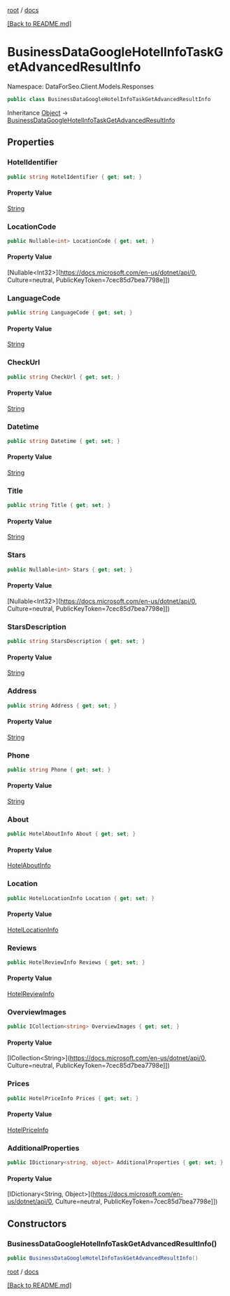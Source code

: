 [root](./../ "root") / [docs](./ "docs")

[[Back to README.md]](./../README.md "[Back to README.md]")

# BusinessDataGoogleHotelInfoTaskGetAdvancedResultInfo

Namespace: DataForSeo.Client.Models.Responses

```csharp
public class BusinessDataGoogleHotelInfoTaskGetAdvancedResultInfo
```

Inheritance [Object](https://docs.microsoft.com/en-us/dotnet/api/Object) → [BusinessDataGoogleHotelInfoTaskGetAdvancedResultInfo](./BusinessDataGoogleHotelInfoTaskGetAdvancedResultInfo.md)

## Properties

### **HotelIdentifier**

```csharp
public string HotelIdentifier { get; set; }
```

#### Property Value

[String](https://docs.microsoft.com/en-us/dotnet/api/String)<br>

### **LocationCode**

```csharp
public Nullable<int> LocationCode { get; set; }
```

#### Property Value

[Nullable&lt;Int32&gt;](https://docs.microsoft.com/en-us/dotnet/api/0, Culture=neutral, PublicKeyToken=7cec85d7bea7798e]])<br>

### **LanguageCode**

```csharp
public string LanguageCode { get; set; }
```

#### Property Value

[String](https://docs.microsoft.com/en-us/dotnet/api/String)<br>

### **CheckUrl**

```csharp
public string CheckUrl { get; set; }
```

#### Property Value

[String](https://docs.microsoft.com/en-us/dotnet/api/String)<br>

### **Datetime**

```csharp
public string Datetime { get; set; }
```

#### Property Value

[String](https://docs.microsoft.com/en-us/dotnet/api/String)<br>

### **Title**

```csharp
public string Title { get; set; }
```

#### Property Value

[String](https://docs.microsoft.com/en-us/dotnet/api/String)<br>

### **Stars**

```csharp
public Nullable<int> Stars { get; set; }
```

#### Property Value

[Nullable&lt;Int32&gt;](https://docs.microsoft.com/en-us/dotnet/api/0, Culture=neutral, PublicKeyToken=7cec85d7bea7798e]])<br>

### **StarsDescription**

```csharp
public string StarsDescription { get; set; }
```

#### Property Value

[String](https://docs.microsoft.com/en-us/dotnet/api/String)<br>

### **Address**

```csharp
public string Address { get; set; }
```

#### Property Value

[String](https://docs.microsoft.com/en-us/dotnet/api/String)<br>

### **Phone**

```csharp
public string Phone { get; set; }
```

#### Property Value

[String](https://docs.microsoft.com/en-us/dotnet/api/String)<br>

### **About**

```csharp
public HotelAboutInfo About { get; set; }
```

#### Property Value

[HotelAboutInfo](./HotelAboutInfo.md)<br>

### **Location**

```csharp
public HotelLocationInfo Location { get; set; }
```

#### Property Value

[HotelLocationInfo](./HotelLocationInfo.md)<br>

### **Reviews**

```csharp
public HotelReviewInfo Reviews { get; set; }
```

#### Property Value

[HotelReviewInfo](./HotelReviewInfo.md)<br>

### **OverviewImages**

```csharp
public ICollection<string> OverviewImages { get; set; }
```

#### Property Value

[ICollection&lt;String&gt;](https://docs.microsoft.com/en-us/dotnet/api/0, Culture=neutral, PublicKeyToken=7cec85d7bea7798e]])<br>

### **Prices**

```csharp
public HotelPriceInfo Prices { get; set; }
```

#### Property Value

[HotelPriceInfo](./HotelPriceInfo.md)<br>

### **AdditionalProperties**

```csharp
public IDictionary<string, object> AdditionalProperties { get; set; }
```

#### Property Value

[IDictionary&lt;String, Object&gt;](https://docs.microsoft.com/en-us/dotnet/api/0, Culture=neutral, PublicKeyToken=7cec85d7bea7798e]])<br>

## Constructors

### **BusinessDataGoogleHotelInfoTaskGetAdvancedResultInfo()**

```csharp
public BusinessDataGoogleHotelInfoTaskGetAdvancedResultInfo()
```

[root](./../ "root") / [docs](./ "docs")

[[Back to README.md]](./../README.md "[Back to README.md]")
